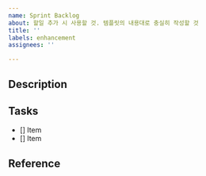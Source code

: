```yaml
---
name: Sprint Backlog
about: 할일 추가 시 사용할 것. 템플릿의 내용대로 충실히 작성할 것
title: ''
labels: enhancement
assignees: ''

---
```


## Description

## Tasks

- [] Item
- [] Item

## Reference
